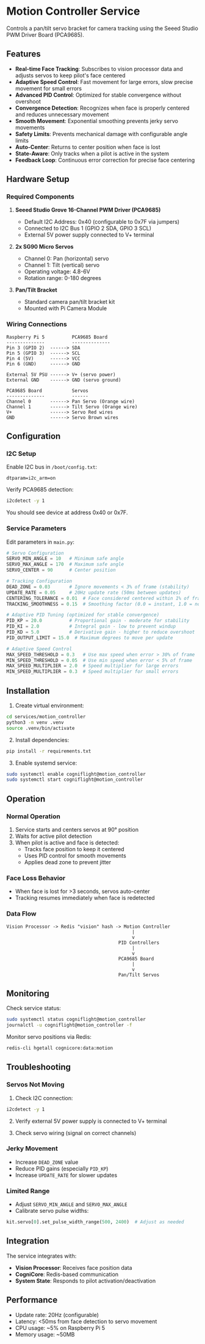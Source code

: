 # Motion Controller Service

Controls a pan/tilt servo bracket for camera tracking using the Seeed Studio PWM Driver Board (PCA9685).

## Features

- **Real-time Face Tracking**: Subscribes to vision processor data and adjusts servos to keep pilot's face centered
- **Adaptive Speed Control**: Fast movement for large errors, slow precise movement for small errors
- **Advanced PID Control**: Optimized for stable convergence without overshoot
- **Convergence Detection**: Recognizes when face is properly centered and reduces unnecessary movement
- **Smooth Movement**: Exponential smoothing prevents jerky servo movements
- **Safety Limits**: Prevents mechanical damage with configurable angle limits
- **Auto-Center**: Returns to center position when face is lost
- **State-Aware**: Only tracks when a pilot is active in the system
- **Feedback Loop**: Continuous error correction for precise face centering

## Hardware Setup

### Required Components

1. **Seeed Studio Grove 16-Channel PWM Driver (PCA9685)**
   - Default I2C Address: 0x40 (configurable to 0x7F via jumpers)
   - Connected to I2C Bus 1 (GPIO 2 SDA, GPIO 3 SCL)
   - External 5V power supply connected to V+ terminal

2. **2x SG90 Micro Servos**
   - Channel 0: Pan (horizontal) servo
   - Channel 1: Tilt (vertical) servo
   - Operating voltage: 4.8-6V
   - Rotation range: 0-180 degrees

3. **Pan/Tilt Bracket**
   - Standard camera pan/tilt bracket kit
   - Mounted with Pi Camera Module

### Wiring Connections

```
Raspberry Pi 5          PCA9685 Board
--------------          --------------
Pin 3 (GPIO 2)  ------> SDA
Pin 5 (GPIO 3)  ------> SCL
Pin 4 (5V)      ------> VCC
Pin 6 (GND)     ------> GND

External 5V PSU ------> V+ (servo power)
External GND    ------> GND (servo ground)

PCA9685 Board           Servos
--------------          ------
Channel 0       ------> Pan Servo (Orange wire)
Channel 1       ------> Tilt Servo (Orange wire)
V+              ------> Servo Red wires
GND             ------> Servo Brown wires
```

## Configuration

### I2C Setup

Enable I2C bus in `/boot/config.txt`:
```
dtparam=i2c_arm=on
```

Verify PCA9685 detection:
```bash
i2cdetect -y 1
```

You should see device at address 0x40 or 0x7F.

### Service Parameters

Edit parameters in `main.py`:

```python
# Servo Configuration
SERVO_MIN_ANGLE = 10   # Minimum safe angle
SERVO_MAX_ANGLE = 170  # Maximum safe angle
SERVO_CENTER = 90      # Center position

# Tracking Configuration
DEAD_ZONE = 0.03       # Ignore movements < 3% of frame (stability)
UPDATE_RATE = 0.05     # 20Hz update rate (50ms between updates)
CENTERING_TOLERANCE = 0.01  # Face considered centered within 1% of frame
TRACKING_SMOOTHNESS = 0.15  # Smoothing factor (0.0 = instant, 1.0 = no movement)

# Adaptive PID Tuning (optimized for stable convergence)
PID_KP = 20.0          # Proportional gain - moderate for stability
PID_KI = 2.0           # Integral gain - low to prevent windup
PID_KD = 5.0           # Derivative gain - higher to reduce overshoot
PID_OUTPUT_LIMIT = 15.0  # Maximum degrees to move per update

# Adaptive Speed Control
MAX_SPEED_THRESHOLD = 0.3   # Use max speed when error > 30% of frame
MIN_SPEED_THRESHOLD = 0.05  # Use min speed when error < 5% of frame
MAX_SPEED_MULTIPLIER = 2.0  # Speed multiplier for large errors
MIN_SPEED_MULTIPLIER = 0.3  # Speed multiplier for small errors
```

## Installation

1. Create virtual environment:
```bash
cd services/motion_controller
python3 -m venv .venv
source .venv/bin/activate
```

2. Install dependencies:
```bash
pip install -r requirements.txt
```

3. Enable systemd service:
```bash
sudo systemctl enable cogniflight@motion_controller
sudo systemctl start cogniflight@motion_controller
```

## Operation

### Normal Operation

1. Service starts and centers servos at 90° position
2. Waits for active pilot detection
3. When pilot is active and face is detected:
   - Tracks face position to keep it centered
   - Uses PID control for smooth movements
   - Applies dead zone to prevent jitter

### Face Loss Behavior

- When face is lost for >3 seconds, servos auto-center
- Tracking resumes immediately when face is redetected

### Data Flow

```
Vision Processor -> Redis "vision" hash -> Motion Controller
                                              |
                                              v
                                         PID Controllers
                                              |
                                              v
                                         PCA9685 Board
                                              |
                                              v
                                         Pan/Tilt Servos
```

## Monitoring

Check service status:
```bash
sudo systemctl status cogniflight@motion_controller
journalctl -u cogniflight@motion_controller -f
```

Monitor servo positions via Redis:
```bash
redis-cli hgetall cognicore:data:motion
```

## Troubleshooting

### Servos Not Moving

1. Check I2C connection:
```bash
i2cdetect -y 1
```

2. Verify external 5V power supply is connected to V+ terminal

3. Check servo wiring (signal on correct channels)

### Jerky Movement

- Increase `DEAD_ZONE` value
- Reduce PID gains (especially `PID_KP`)
- Increase `UPDATE_RATE` for slower updates

### Limited Range

- Adjust `SERVO_MIN_ANGLE` and `SERVO_MAX_ANGLE`
- Calibrate servo pulse widths:
```python
kit.servo[0].set_pulse_width_range(500, 2400)  # Adjust as needed
```

## Integration

The service integrates with:
- **Vision Processor**: Receives face position data
- **CogniCore**: Redis-based communication
- **System State**: Responds to pilot activation/deactivation

## Performance

- Update rate: 20Hz (configurable)
- Latency: <50ms from face detection to servo movement
- CPU usage: ~5% on Raspberry Pi 5
- Memory usage: ~50MB